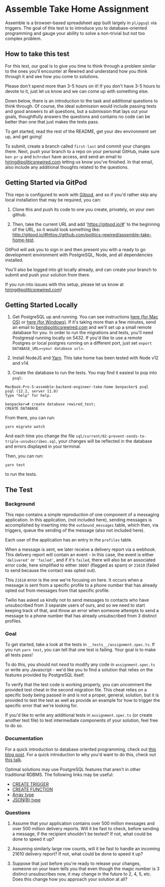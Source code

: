 # Assemble Take Home Assignment

Assemble is a browser-based spreadsheet app built largely in `pl/pgsql` via triggers. The goal of this test is to introduce you to database-oriented programming and gauge your ability to solve a non-trivial but not too complex problem.

## How to take this test

For this test, our goal is to give you time to think through a problem similar to the ones you'll encounter at Rewired and understand how you think through it and see how you come to solutions.

Please don't spend more than 3-5 hours on it! If you don't have 3-5 hours to devote to it,
just let us know and we can come up with something else.

Down below, there is an introduction to the task and additional questions to think through. Of course, the ideal submission would include passing tests and good answers to all questions, but a submission that lays out your goals, thoughtfully answers the questions and contains no code can be better than one that just makes the tests pass.

To get started, read the rest of the README, get your dev environment set up, and get going!

To submit, create a branch called `first-last` and commit your changes there. Next, push your branch to a repo on your personal GitHub, make sure `ben-pr-p` and `bchrobot` have access, and send an email to [hiring@politicsrewired.com](mailto:hiring@politicsrewired.com) letting us know you've finished. In that email, also include any additional thoughts related to the questions.

## Getting Started via GitPod

This repo is configured to work with [Gitpod](https://gitpod.io/), and so if you'd rather skip
any local installation that may be required, you can:

1. Clone this and push its code to one you create, privately, on your own github.

2. Then, take the current URL and add 'https://gitpod.io/#' to the beginning of the URL, so
   it would look something like: http://gitpod.io/#https://github.com/politics-rewired/assemble-take-home-test.

GitPod will ask you to sign in and then present you with a ready to go development
environment with PostgreSQL, Node, and all dependencies installed.

You'll also be logged into git locally already, and can create your branch to submit
and push your solution from there.

If you run into issues with this setup, please let us know at hiring@politicsrewired.com!

## Getting Started Locally

1. Get PostgreSQL up and running. You can see instructions
   [here (for Mac OS)](https://postgresapp.com/) or
   [here (for Windows)](https://www.enterprisedb.com/downloads/postgres-postgresql-downloads).
   If it's taking more than a few minutes, send an email to
   [ben@politicsrewired.com](mailto:ben@politicsrewired.com) and we'll set up a
   small remote database for you. In order to run the migrations and tests,
   you'll need Postgresql running locally on 5432. If you'd like to use a
   remote Postgres or local postgres running on a different port, just
   set `export DATABASE_URL=<your database url>`.

2. Install NodeJS and [Yarn](https://classic.yarnpkg.com/en/docs/install/#mac-stable).
   This take home has been tested with Node v12 and v14.

3. Create the database to run the tests. You may find it easiest to pop into `psql`:

```
MacBook-Pro-5:assemble-backend-engineer-take-home benpacker$ psql
psql (12.2, server 11.8)
Type "help" for help.

benpacker=# create database rewired_test;
CREATE DATABASE
```

From there, you can run:

```
yarn migrate watch
```

And each time you change the file `sql/current/02-prevent-sends-to-triple-unsubscribes.sql`,
your changes will be reflected in the database and errors displayed in your terminal.

Then, you can run:

```
yarn test
```

to run the tests.

## The Test

### Background

This repo contains a simple reproduction of one component of a messaging application. In this application,
(not included here), sending messages is accomplished by inserting into the `outbound_messages` table, which then,
via triggers, queue the sending of the message (also not included here).

Each user of the application has an entry in the `profiles` table.

When a message is sent, we later receive a delivery report via a webhook. This delivery report will contain
an event - in this case, the event is either `'delivered'` or `'failed'`, and if it's `failed`, there will also be
an associated error code, here simplified to either `30007` (flagged as spam) or `21610`
(failed to send because the contact was opted out).

This `21610` error is the one we're focusing on here. It occurs when a message is
sent from a specific profile to a phone number that has already opted out from messages
from that specific profile.

Twilio has asked us kindly not to send messages to contacts who have unsubscribed
from 3 separate users of ours, and so we need to start keeping track of that, and throw
an error when someone attempts to send a message to a phone number that has already
unsubscribed from 3 distinct profiles.

### Goal

To get started, take a look at the tests in `__tests__/assignment.spec.ts`.
If you run `yarn test`, you can tell that one test is failing. Your goal is to make all tests pass!

To do this, you should not _need_ to modify any code in `assignment.spec.ts` or write any Javascript - we'd like you to find a
solution that relies on the features provided by PostgreSQL itself.

To verify that the test code is working properly, you can uncomment the provided test cheat in the second migration file.
This cheat relies on a specific body being passed in and is not a proper, general, solution, but it is provided to test
the test as well as provide an example for how to trigger the specific error that we're looking for.

If you'd like to write any additional tests in `assignment.spec.ts` (or create another test file) to test
intermediate components of your solution, feel free to do so.

### Documentation

For a quick introduction to database oriented programming, check out
[this blog post](https://pgdash.io/blog/postgres-server-side-programming.html).
For a quick introduction to why you'd want to do this, check out [this talk](https://www.youtube.com/watch?v=XDOrhTXd4pE).

Optimal solutions may use PostgreSQL features that aren't in other traditional RDBMS.
The following links may be useful:

- [CREATE TRIGGER](https://www.postgresql.org/docs/13/sql-createtrigger.html)
- [CREATE FUNCTION](https://www.postgresql.org/docs/13/sql-createfunction.html)
- [Array type](https://www.postgresql.org/docs/13/arrays.html)
- [JSON(B) type](https://www.postgresqltutorial.com/postgresql-json/)

### Questions

1. Assume that your application contains over 500 million messages and over 500
   million delivery reports. Will it be fast to check, before sending a message, if
   the recipient shouldn't be texted? If not, what could be done to speed it up?

2. Assuming similarly large row counts, will it be fast to handle an incoming 21610
   delivery report? If not, what could be done to speed it up?

3. Suppose that just before you're ready to release your changes, someone on your team
   tells you that even though the magic number is 3 distinct unsubscribes now, it may
   change in the future to 2, 4, 5, etc. Does this change how you approach your solution
   at all?
